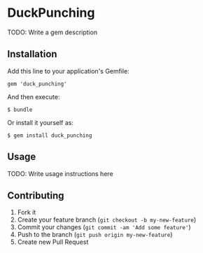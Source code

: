 # DuckPunching

TODO: Write a gem description

## Installation

Add this line to your application's Gemfile:

    gem 'duck_punching'

And then execute:

    $ bundle

Or install it yourself as:

    $ gem install duck_punching

## Usage

TODO: Write usage instructions here

## Contributing

1. Fork it
2. Create your feature branch (`git checkout -b my-new-feature`)
3. Commit your changes (`git commit -am 'Add some feature'`)
4. Push to the branch (`git push origin my-new-feature`)
5. Create new Pull Request
